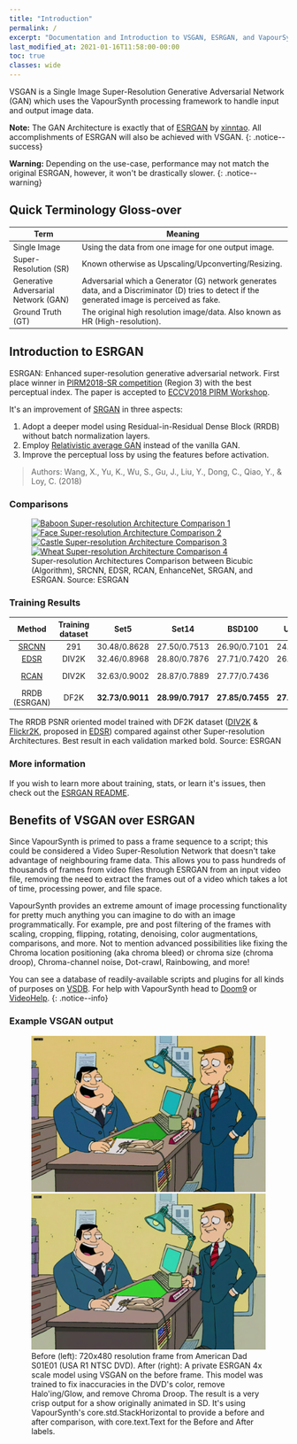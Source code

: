 ```yaml
---
title: "Introduction"
permalink: /
excerpt: "Documentation and Introduction to VSGAN, ESRGAN, and VapourSynth."
last_modified_at: 2021-01-16T11:58:00-00:00
toc: true
classes: wide
---
```


VSGAN is a Single Image Super-Resolution Generative Adversarial Network (GAN) which uses the VapourSynth processing framework to handle input and output image data.

**Note:** The GAN Architecture is exactly that of [ESRGAN](https://github.com/xinntao/ESRGAN) by [xinntao](https://github.com/xinntao). All accomplishments of ESRGAN will also be achieved with VSGAN.
{: .notice--success}

**Warning:** Depending on the use-case, performance may not match the original ESRGAN, however, it won't be drastically slower.
{: .notice--warning}

## Quick Terminology Gloss-over

| Term                                 | Meaning                                                                                                                                        |
| ------------------------------------ | ---------------------------------------------------------------------------------------------------------------------------------------------- |
| Single Image                         | Using the data from one image for one output image.                                                                                            |
| Super-Resolution (SR)                | Known otherwise as Upscaling/Upconverting/Resizing.                                                                                            |
| Generative Adversarial Network (GAN) | Adversarial which a Generator (G) network generates data, and a Discriminator (D) tries to detect if the generated image is perceived as fake. |
| Ground Truth (GT)                    | The original high resolution image/data. Also known as HR (High-resolution).                                                                   |

## Introduction to ESRGAN

ESRGAN: Enhanced super-resolution generative adversarial network. First place winner in [PIRM2018-SR competition](https://www.pirm2018.org/PIRM-SR.html) (Region 3) with the best perceptual index.
The paper is accepted to [ECCV2018 PIRM Workshop](https://pirm2018.org/).

It's an improvement of [SRGAN](https://arxiv.org/abs/1609.04802) in three aspects:

1. Adopt a deeper model using Residual-in-Residual Dense Block (RRDB) without batch normalization layers.
2. Employ [Relativistic average GAN](https://ajolicoeur.wordpress.com/relativisticgan/) instead of the vanilla GAN.
3. Improve the perceptual loss by using the features before activation.

> Authors: Wang, X., Yu, K., Wu, S., Gu, J., Liu, Y., Dong, C., Qiao, Y., & Loy, C. (2018)

### Comparisons

<figure>
   <a href="https://raw.githubusercontent.com/xinntao/ESRGAN/master/figures/qualitative_cmp_01.jpg">
      <img src="https://raw.githubusercontent.com/xinntao/ESRGAN/master/figures/qualitative_cmp_01.jpg" alt="Baboon Super-resolution Architecture Comparison 1">
   </a>
   <a href="https://raw.githubusercontent.com/xinntao/ESRGAN/master/figures/qualitative_cmp_02.jpg">
      <img src="https://raw.githubusercontent.com/xinntao/ESRGAN/master/figures/qualitative_cmp_02.jpg" alt="Face Super-resolution Architecture Comparison 2">
   </a>
   <a href="https://raw.githubusercontent.com/xinntao/ESRGAN/master/figures/qualitative_cmp_03.jpg">
      <img src="https://raw.githubusercontent.com/xinntao/ESRGAN/master/figures/qualitative_cmp_03.jpg" alt="Castle Super-resolution Architecture Comparison 3">
   </a>
   <a href="https://raw.githubusercontent.com/xinntao/ESRGAN/master/figures/qualitative_cmp_04.jpg">
      <img src="https://raw.githubusercontent.com/xinntao/ESRGAN/master/figures/qualitative_cmp_04.jpg" alt="Wheat Super-resolution Architecture Comparison 4">
   </a>
   <figcaption>Super-resolution Architectures Comparison between Bicubic (Algorithm), SRCNN, EDSR, RCAN, EnhanceNet, SRGAN, and ESRGAN. Source: ESRGAN</figcaption>
</figure>

### Training Results

|                          Method                          | Training dataset |       Set5       |       Set14      |      BSD100      |     Urban100     |     Manga109     |
| :------------------------------------------------------: | :--------------: | :--------------: | :--------------: | :--------------: | :--------------: | :--------------: |
| [SRCNN](http://mmlab.ie.cuhk.edu.hk/projects/SRCNN.html) |        291       |   30.48/0.8628   |   27.50/0.7513   |   26.90/0.7101   |   24.52/0.7221   |   27.58/0.8555   |
|    [EDSR](https://github.com/thstkdgus35/EDSR-PyTorch)   |       DIV2K      |   32.46/0.8968   |   28.80/0.7876   |   27.71/0.7420   |   26.64/0.8033   |   31.02/0.9148   |
|        [RCAN](https://github.com/yulunzhang/RCAN)        |       DIV2K      |   32.63/0.9002   |   28.87/0.7889   |   27.77/0.7436   |   26.82/ 0.8087  |   31.22/ 0.9173  |
|                       RRDB (ESRGAN)                      |       DF2K       | **32.73/0.9011** | **28.99/0.7917** | **27.85/0.7455** | **27.03/0.8153** | **31.66/0.9196** |

<figcaption>
   The RRDB PSNR oriented model trained with DF2K dataset (<a href="https://data.vision.ee.ethz.ch/cvl/DIV2K">DIV2K</a> & <a href="http://cv.snu.ac.kr/research/EDSR/Flickr2K.tar">Flickr2K</a>,
   proposed in <a href="https://github.com/LimBee/NTIRE2017">EDSR</a>) compared against other Super-resolution Architectures. Best result in each validation marked bold. Source: ESRGAN
</figcaption>

### More information

If you wish to learn more about training, stats, or learn it's issues, then check out the [ESRGAN README](https://github.com/xinntao/ESRGAN/blob/master/README.md).

## Benefits of VSGAN over ESRGAN

Since VapourSynth is primed to pass a frame sequence to a script; this could be considered a Video Super-Resolution Network that doesn't take advantage of neighbouring frame data. This allows you to pass hundreds of thousands of frames from video files through ESRGAN from an input video file, removing the need to extract the frames out of a video which takes a lot of time, processing power, and file space.

VapourSynth provides an extreme amount of image processing functionality for pretty much anything you can imagine to do with an image programmatically. For example, pre and post filtering of the frames with scaling, cropping, flipping, rotating, denoising, color augmentations, comparisons, and more. Not to mention advanced possibilities like fixing the Chroma location positioning (aka chroma bleed) or chroma size (chroma droop), Chroma-channel noise, Dot-crawl, Rainbowing, and more!

You can see a database of readily-available scripts and plugins for all kinds of purposes on [VSDB](https://vsdb.top). For help with VapourSynth head to [Doom9](https://forum.doom9.org) or [VideoHelp](https://forum.videohelp.com).
{: .notice--info}

### Example VSGAN output

<figure class="half">
   <a href="/assets/images/examples/american_dad_s01e01/before.png">
      <img src="/assets/images/examples/american_dad_s01e01/before.png" alt="American Dad S01E01 (720x480) - Before">
   </a>
   <a href="/assets/images/examples/american_dad_s01e01/after.png">
      <img src="/assets/images/examples/american_dad_s01e01/after.png" alt="American Dad S01E01 (1620x1080, 4x Scale Model, Downscale to x2.25) - After">
   </a>
   <figcaption>
      Before (left): 720x480 resolution frame from American Dad S01E01 (USA R1 NTSC DVD). After (right): A private ESRGAN 4x scale model
      using VSGAN on the before frame. This model was trained to fix inaccuracies in the DVD's color, remove Halo'ing/Glow,
      and remove Chroma Droop. The result is a very crisp output for a show originally animated in SD. It's using VapourSynth's
      core.std.StackHorizontal to provide a before and after comparison, with core.text.Text for the Before and After labels.
   </figcaption>
</figure>

